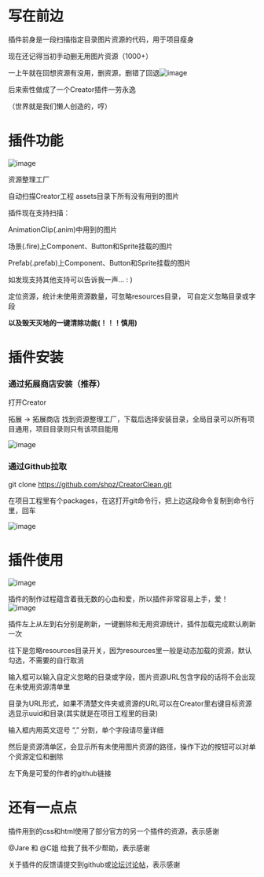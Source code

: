 

# 写在前边

插件前身是一段扫描指定目录图片资源的代码，用于项目瘦身

现在还记得当初手动删无用图片资源（1000+）

一上午就在回想资源有没用，删资源，删错了回退![image](https://raw.githubusercontent.com/shpz/CreatorClean/master/emoji2.jpg)

后来索性做成了一个Creator插件一劳永逸

（世界就是我们懒人创造的，哼）

# 插件功能

![image](http://imgcdn.store.cocos.com/uploads/launcher/source/user/1397846/icon/store_cocos_com_wrench_229939_crop_1515922221.png!175x175)

资源整理工厂

自动扫描Creator工程 assets目录下所有没有用到的图片

插件现在支持扫描：

AnimationClip(.anim)中用到的图片

场景(.fire)上Component、Button和Sprite挂载的图片

Prefab(.prefab)上Component、Button和Sprite挂载的图片

如发现支持其他支持可以告诉我一声...  : )

定位资源，统计未使用资源数量，可忽略resources目录， 可自定义忽略目录或字段

**以及毁天灭地的一键清除功能(！！！慎用)**

# 插件安装

### 通过拓展商店安装（推荐）

打开Creator

拓展 -> 拓展商店 找到资源整理工厂，下载后选择安装目录，全局目录可以所有项目通用，项目目录则只有该项目能用

![image](https://raw.githubusercontent.com/shpz/CreatorClean/master/use1.png)

### 通过Github拉取

git clone https://github.com/shpz/CreatorClean.git

在项目工程里有个packages，在这打开git命令行，把上边这段命令复制到命令行里，回车

![image](https://raw.githubusercontent.com/shpz/CreatorClean/master/use2.png)

# 插件使用

![image](https://raw.githubusercontent.com/shpz/CreatorClean/master/use3.png)

插件的制作过程蕴含着我无数的心血和爱，所以插件非常容易上手，爱！![image](https://raw.githubusercontent.com/shpz/CreatorClean/master/emoji.jpg)

插件左上从左到右分别是刷新，一键删除和无用资源统计，插件加载完成默认刷新一次

往下是忽略resources目录开关，因为resources里一般是动态加载的资源，默认勾选，不需要的自行取消

输入框可以输入自定义忽略的目录或字段，图片资源URL包含字段的话将不会出现在未使用资源清单里

目录为URL形式，如果不清楚文件夹或资源的URL可以在Creator里右键目标资源选显示uuid和目录(其实就是在项目工程里的目录)

输入框内用英文逗号 “,” 分割，单个字段请尽量详细

然后是资源清单区，会显示所有未使用图片资源的路径，操作下边的按钮可以对单个资源定位和删除

左下角是可爱的作者的github链接

# 还有一点点

插件用到的css和html使用了部分官方的另一个插件的资源，表示感谢

@Jare 和 @C姐 给我了我不少帮助，表示感谢

关于插件的反馈请提交到github或[论坛讨论帖](http://forum.cocos.com/t/topic/55439/17)，表示感谢
